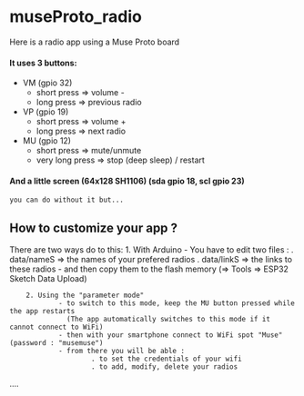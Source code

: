 # museProto_radio
Here is a radio app using a Muse Proto board

#### It uses 3 buttons:
   - VM (gpio 32)
        - short press => volume -
        - long press => previous radio
   - VP (gpio 19)
        - short press => volume +
        - long press => next radio
   - MU (gpio 12)
        - short press => mute/unmute
        - very long press => stop (deep sleep) / restart
        
#### And a little screen (64x128 SH1106) (sda gpio 18, scl gpio 23)
   	you can do without it but...
         
        
## How to customize your app ?

There  are two ways do to this:
		1. With Arduino
				- You have to edit two files :
						. data/nameS  => the names of your prefered radios
						. data/linkS  => the links to these radios
				- and then copy them to the flash memory (=> Tools =>  ESP32 Sketch Data Upload)
            
		2. Using the "parameter mode"  
				- to switch to this mode, keep the MU button pressed while the app restarts
                  (The app automatically switches to this mode if it cannot connect to WiFi)
				- then with your smartphone connect to WiFi spot "Muse" (password : "musemuse")
				- from there you will be able :
						. to set the credentials of your wifi
						. to add, modify, delete your radios
            
 ....                    
